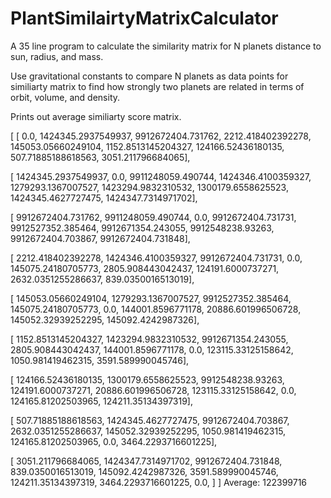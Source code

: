 # PlantSimilairtyMatrixCalculator
A 35 line program to calculate the similarity matrix for N planets distance to sun, radius, and mass.

Use gravitational constants to compare N planets as data points for similiarty matrix
to find how strongly two planets are related in terms of orbit, volume, and density. 

Prints out average similiarty score matrix.


[ [ 0.0, 1424345.2937549937, 9912672404.731762, 2212.418402392278, 145053.05660249104, 1152.8513145204327, 124166.52436180135, 507.71885188618563, 3051.211796684065],

[ 1424345.2937549937, 0.0, 9911248059.490744, 1424346.4100359327, 1279293.1367007527, 1423294.9832310532, 1300179.6558625523, 1424345.4627727475, 1424347.7314971702],

[ 9912672404.731762, 9911248059.490744, 0.0, 9912672404.731731, 9912527352.385464, 9912671354.243055, 9912548238.93263, 9912672404.703867, 9912672404.731848],

[ 2212.418402392278, 1424346.4100359327, 9912672404.731731, 0.0, 145075.24180705773, 2805.908443042437, 124191.6000737271, 2632.0351255286637, 839.0350016513019],

[ 145053.05660249104, 1279293.1367007527, 9912527352.385464, 145075.24180705773, 0.0, 144001.8596771178, 20886.601996506728, 145052.32939252295, 145092.4242987326],

[ 1152.8513145204327, 1423294.9832310532, 9912671354.243055, 2805.908443042437, 144001.8596771178, 0.0, 123115.33125158642, 1050.981419462315, 3591.589990045746],

[ 124166.52436180135, 1300179.6558625523, 9912548238.93263, 124191.6000737271, 20886.601996506728, 123115.33125158642, 0.0, 124165.81202503965, 124211.35134397319],

[ 507.71885188618563, 1424345.4627727475, 9912672404.703867, 2632.0351255286637, 145052.32939252295, 1050.981419462315, 124165.81202503965, 0.0, 3464.2293716601225],

[ 3051.211796684065, 1424347.7314971702, 9912672404.731848, 839.0350016513019, 145092.4242987326, 3591.589990045746, 124211.35134397319, 3464.2293716601225, 0.0,  ] ]
Average: 122399716

